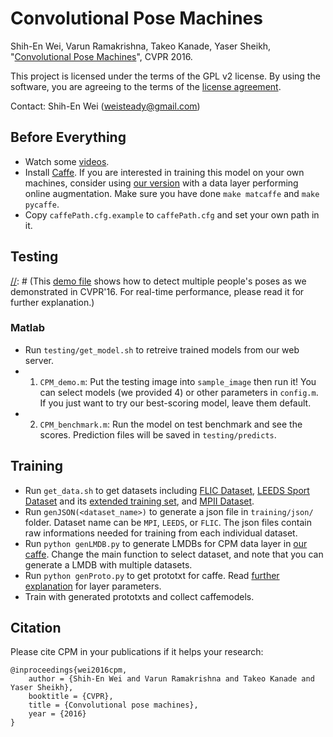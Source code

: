 # Convolutional Pose Machines
Shih-En Wei, Varun Ramakrishna, Takeo Kanade, Yaser Sheikh, "[Convolutional Pose Machines](http://arxiv.org/abs/1602.00134)", CVPR 2016.

This project is licensed under the terms of the GPL v2 license. By using the software, you are agreeing to the terms of the [license agreement](https://github.com/shihenw/convolutional-pose-machines-release/blob/master/LICENSE.md).

Contact: Shih-En Wei (weisteady@gmail.com)

## Before Everything
- Watch some [videos](https://www.youtube.com/playlist?list=PLNh5A7HtLRcpsMfvyG0DED-Dr4zW5Lpcg).
- Install [Caffe](http://caffe.berkeleyvision.org/). If you are interested in training this model on your own machines, consider using [our version](https://github.com/shihenw/caffe) with a data layer performing online augmentation. Make sure you have done `make matcaffe` and `make pycaffe`.
- Copy `caffePath.cfg.example` to `caffePath.cfg` and set your own path in it.

## Testing

[//]: # (### Python)
[//]: # (This [demo file](https://github.com/shihenw/convolutional-pose-machines-release/blob/master/testing/python/demo.ipynb) shows how to detect multiple people's poses as we demonstrated in CVPR'16. For real-time performance, please read it for further explanation.)

### Matlab
- Run `testing/get_model.sh` to retreive trained models from our web server.
- 1. `CPM_demo.m`: Put the testing image into `sample_image` then run it! You can select models (we provided 4) or other parameters in `config.m`. If you just want to try our best-scoring model, leave them default.
- 2. `CPM_benchmark.m`: Run the model on test benchmark and see the scores. Prediction files will be saved in `testing/predicts`.


## Training
- Run `get_data.sh` to get datasets including [FLIC Dataset](http://vision.grasp.upenn.edu/cgi-bin/index.php?n=VideoLearning.FLIC), [LEEDS Sport Dataset](http://www.comp.leeds.ac.uk/mat4saj/lsp.html) and its [extended training set](http://www.comp.leeds.ac.uk/mat4saj/lspet.html), and [MPII Dataset](http://human-pose.mpi-inf.mpg.de/).
- Run `genJSON(<dataset_name>)` to generate a json file in `training/json/` folder. Dataset name can be `MPI`, `LEEDS`, or `FLIC`. The json files contain raw informations needed for training from each individual dataset.
- Run `python genLMDB.py` to generate LMDBs for CPM data layer in [our caffe](https://github.com/shihenw/caffe). Change the main function to select dataset, and note that you can generate a LMDB with multiple datasets.
- Run `python genProto.py` to get prototxt for caffe. Read [further explanation](https://github.com/shihenw/caffe) for layer parameters.
- Train with generated prototxts and collect caffemodels.

## Citation
Please cite CPM in your publications if it helps your research:

    @inproceedings{wei2016cpm,
        author = {Shih-En Wei and Varun Ramakrishna and Takeo Kanade and Yaser Sheikh},
        booktitle = {CVPR},
        title = {Convolutional pose machines},
        year = {2016}
    }
